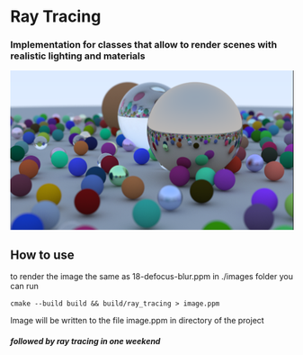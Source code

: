 # Ray Tracing
### Implementation for classes that allow to render scenes with realistic lighting and materials

<img src ="./images/20-readme-cover.png" />

## How to use
to render the image the same as 18-defocus-blur.ppm in ./images folder you can run
``` lang="bash"
cmake --build build && build/ray_tracing > image.ppm
```

Image will be written to the file image.ppm in directory of the project

##### followed by ray tracing in one weekend